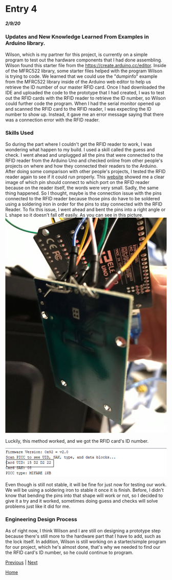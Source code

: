 # Entry 4
##### 2/9/20

### Updates and New Knowledge Learned From Examples in Arduino library.
Wilson, which is my partner for this project, is currently on a simple program to test out the hardware components that I had done assembling. Wilson found this starter file from the https://create.arduino.cc/editor. Inside of the MFRC522 library, some starter files helped with the program Wilson is trying to code. We learned that we could use the "dumpinfo" example from the MFRC522 library inside of the Arduino web editor to help us retrieve the ID number of our master RFID card. Once I had downloaded the IDE and uploaded the code to the prototype that I had created, I was to test out the RFID cards with the RFID reader to retrieve the ID number, so Wilson could further code the program. When I had the serial monitor opened up and scanned the RFID card to the RFID reader, I was expecting the ID number to show up. Instead, it gave me an error message saying that there was a connection error with the RFID reader.

### Skills Used 
So during the part where I couldn't get the RFID reader to work, I was wondering what happen to my build. I used a skill called the guess and check. I went ahead and unplugged all the pins that were connected to the RFID reader from the Arduino Uno and checked online from other people's projects on where and how they connected their readers to the Arduino. After doing some comparison with other people's projects, I tested the RFID reader again to see if it could run properly. This [website](https://www.instructables.com/id/Arduino-Wiring-and-Programming-of-RFID-Sensor/) showed me a clear image of which pin should connect to which port on the RFID reader because on the reader itself, the words were very small. Sadly, the same thing happened. So I thought, maybe is the connection issue with the pins connected to the RFID reader because those pins do have to be soldered using a soldering iron in order for the pins to stay connected with the RFID Reader. To fix this issue, I went ahead and bent the pins into a right angle or L shape so it doesn't fall off easily. As you can see in this picture.
<img src = "Readerpin.jpg"></img> 

Luckily, this method worked, and we got the RFID card's ID number.

<img src = "serial.png"></img> 

Even though is still not stable, it will be fine for just now for testing our work. We will be using a soldering iron to stable it once it is finish. Before, I didn't know that bending the pins into that shape will work or not, so I decided to give it a try and it worked, sometimes doing guess and checks will solve problems just like it did for me. 

### Engineering Design Process
As of right now, I think Wilson and I are still on designing a prototype step because there's still more to the hardware part that I have to add, such as the lock itself. In addition, Wilson is still working on a starter/simple program for our project, which he's almost done, that's why we needed to find our the RFID card's ID number, so he could continue to program. 




[Previous](entry03.md) | [Next](entry05.md)

[Home](../README.md)
